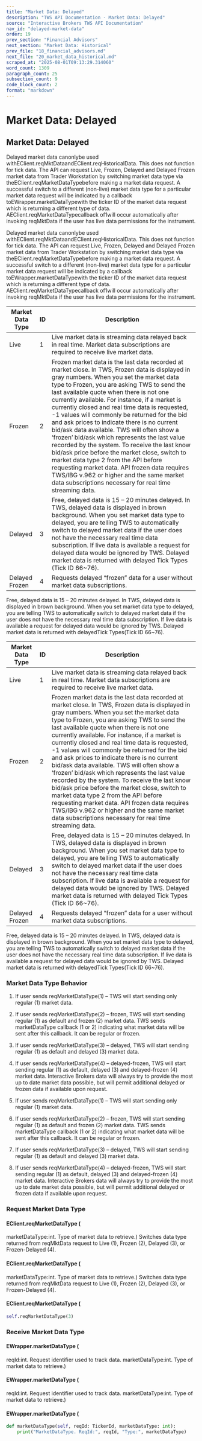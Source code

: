 ```yaml
---
title: "Market Data: Delayed"
description: "TWS API Documentation - Market Data: Delayed"
source: "Interactive Brokers TWS API Documentation"
nav_id: "delayed-market-data"
order: 19
prev_section: "Financial Advisors"
next_section: "Market Data: Historical"
prev_file: "18_financial_advisors.md"
next_file: "20_market_data_historical.md"
scraped_at: "2025-08-01T09:13:29.314060"
word_count: 1309
paragraph_count: 25
subsection_count: 9
code_block_count: 2
format: "markdown"
---
```


# Market Data: Delayed

## Market Data: Delayed

Delayed market data canonlybe used withEClient.reqMktDataandEClient.reqHistoricalData. This does not function for tick data.
The API can request Live, Frozen, Delayed and Delayed Frozen market data from Trader Workstation by switching market data type via theEClient.reqMarketDataTypebefore making a market data request. A successful switch to a different (non-live) market data type for a particular market data request will be indicated by a callback toEWrapper.marketDataTypewith the ticker ID of the market data request which is returning a different type of data.
AEClient.reqMarketDataTypecallback of1will occur automatically after invoking reqMktData if the user has live data permissions for the instrument.

Delayed market data canonlybe used withEClient.reqMktDataandEClient.reqHistoricalData. This does not function for tick data.
The API can request Live, Frozen, Delayed and Delayed Frozen market data from Trader Workstation by switching market data type via theEClient.reqMarketDataTypebefore making a market data request. A successful switch to a different (non-live) market data type for a particular market data request will be indicated by a callback toEWrapper.marketDataTypewith the ticker ID of the market data request which is returning a different type of data.
AEClient.reqMarketDataTypecallback of1will occur automatically after invoking reqMktData if the user has live data permissions for the instrument.

| Market Data Type | ID | Description |
| --- | --- | --- |
| Live | 1 | Live market data is streaming data relayed back in real time. Market data subscriptions are required to receive live market data. |
| Frozen | 2 | Frozen market data is the last data recorded at market close. In TWS, Frozen data is displayed in gray numbers. When you set the market data type to Frozen, you are asking TWS to send the last available quote when there is not one currently available. For instance, if a market is currently closed and real time data is requested, -1 values will commonly be returned for the bid and ask prices to indicate there is no current bid/ask data available. TWS will often show a ‘frozen’ bid/ask which represents the last value recorded by the system. To receive the last know bid/ask price before the market close, switch to market data type 2 from the API before requesting market data. API frozen data requires TWS/IBG v.962 or higher and the same market data subscriptions necessary for real time streaming data. |
| Delayed | 3 | Free, delayed data is 15 – 20 minutes delayed. In TWS, delayed data is displayed in brown background. When you set market data type to delayed, you are telling TWS to automatically switch to delayed market data if the user does not have the necessary real time data subscription. If live data is available a request for delayed data would be ignored by TWS. Delayed market data is returned with delayed Tick Types (Tick ID 66~76). |
| Delayed Frozen | 4 | Requests delayed “frozen” data for a user without market data subscriptions. |

Free, delayed data is 15 – 20 minutes delayed. In TWS, delayed data is displayed in brown background. When you set market data type to delayed, you are telling TWS to automatically switch to delayed market data if the user does not have the necessary real time data subscription. If live data is available a request for delayed data would be ignored by TWS. Delayed market data is returned with delayedTick Types(Tick ID 66~76).

| Market Data Type | ID | Description |
| --- | --- | --- |
| Live | 1 | Live market data is streaming data relayed back in real time. Market data subscriptions are required to receive live market data. |
| Frozen | 2 | Frozen market data is the last data recorded at market close. In TWS, Frozen data is displayed in gray numbers. When you set the market data type to Frozen, you are asking TWS to send the last available quote when there is not one currently available. For instance, if a market is currently closed and real time data is requested, -1 values will commonly be returned for the bid and ask prices to indicate there is no current bid/ask data available. TWS will often show a ‘frozen’ bid/ask which represents the last value recorded by the system. To receive the last know bid/ask price before the market close, switch to market data type 2 from the API before requesting market data. API frozen data requires TWS/IBG v.962 or higher and the same market data subscriptions necessary for real time streaming data. |
| Delayed | 3 | Free, delayed data is 15 – 20 minutes delayed. In TWS, delayed data is displayed in brown background. When you set market data type to delayed, you are telling TWS to automatically switch to delayed market data if the user does not have the necessary real time data subscription. If live data is available a request for delayed data would be ignored by TWS. Delayed market data is returned with delayed Tick Types (Tick ID 66~76). |
| Delayed Frozen | 4 | Requests delayed “frozen” data for a user without market data subscriptions. |

Free, delayed data is 15 – 20 minutes delayed. In TWS, delayed data is displayed in brown background. When you set market data type to delayed, you are telling TWS to automatically switch to delayed market data if the user does not have the necessary real time data subscription. If live data is available a request for delayed data would be ignored by TWS. Delayed market data is returned with delayedTick Types(Tick ID 66~76).

### Market Data Type Behavior

1) If user sends reqMarketDataType(1) – TWS will start sending only regular (1) market data.
2) If user sends reqMarketDataType(2) – frozen, TWS will start sending regular (1) as default and frozen (2) market data. TWS sends marketDataType callback (1 or 2) indicating what market data will be sent after this callback. It can be regular or frozen.
3) If user sends reqMarketDataType(3) – delayed, TWS will start sending regular (1) as default and delayed (3) market data.
4) If user sends reqMarketDataType(4) – delayed-frozen, TWS will start sending regular (1) as default, delayed (3) and delayed-frozen (4) market data.
Interactive Brokers data will always try to provide the most up to date market data possible, but will permit additional delayed or frozen data if available upon request.

1) If user sends reqMarketDataType(1) – TWS will start sending only regular (1) market data.
2) If user sends reqMarketDataType(2) – frozen, TWS will start sending regular (1) as default and frozen (2) market data. TWS sends marketDataType callback (1 or 2) indicating what market data will be sent after this callback. It can be regular or frozen.
3) If user sends reqMarketDataType(3) – delayed, TWS will start sending regular (1) as default and delayed (3) market data.
4) If user sends reqMarketDataType(4) – delayed-frozen, TWS will start sending regular (1) as default, delayed (3) and delayed-frozen (4) market data.
Interactive Brokers data will always try to provide the most up to date market data possible, but will permit additional delayed or frozen data if available upon request.

### Request Market Data Type

#### EClient.reqMarketDataType (

marketDataType:int. Type of market data to retrieve.)
Switches data type returned from reqMktData request to Live (1), Frozen (2), Delayed (3), or Frozen-Delayed (4).

#### EClient.reqMarketDataType (

marketDataType:int. Type of market data to retrieve.)
Switches data type returned from reqMktData request to Live (1), Frozen (2), Delayed (3), or Frozen-Delayed (4).

#### EClient.reqMarketDataType (

```python
self.reqMarketDataType(3)
```

### Receive Market Data Type

#### EWrapper.marketDataType (

reqId:int. Request identifier used to track data.
marketDataType:int. Type of market data to retrieve.)

#### EWrapper.marketDataType (

reqId:int. Request identifier used to track data.
marketDataType:int. Type of market data to retrieve.)

#### EWrapper.marketDataType (

```python
def marketDataType(self, reqId: TickerId, marketDataType: int):
	print("MarketDataType. ReqId:", reqId, "Type:", marketDataType)
```